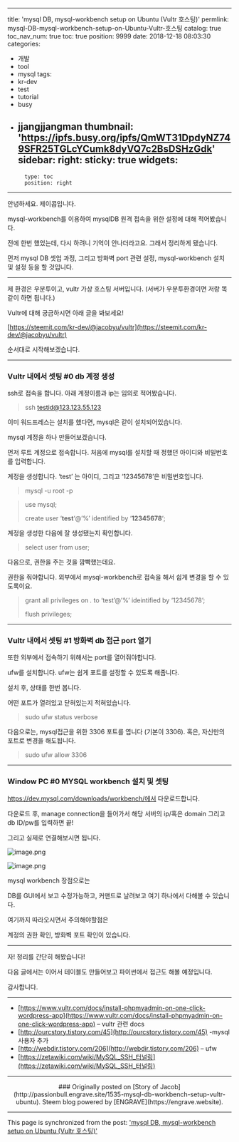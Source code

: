 
---
title: 'mysql DB, mysql-workbench setup on Ubuntu (Vultr 호스팅)'
permlink: mysql-DB-mysql-workbench-setup-on-Ubuntu-Vultr-호스팅
catalog: true
toc_nav_num: true
toc: true
position: 9999
date: 2018-12-18 08:03:30
categories:
- 개발
- tool
- mysql
tags:
- kr-dev
- test
- tutorial
- busy
- jjangjjangman
thumbnail: 'https://ipfs.busy.org/ipfs/QmWT31DpdyNZ749SFR25TGLcYCumk8dyVQ7c2BsDSHzGdk'
sidebar:
    right:
        sticky: true
widgets:
    -
        type: toc
        position: right
---


안녕하세요. 제이콥입니다.

mysql-workbench를 이용하여 mysqlDB 원격 접속을 위한 설정에 대해 적어봤습니다.

전에 한번 했었는데, 다시 하려니 기억이 안나더라고요. 그래서 정리하게 됐습니다.

먼저 mysql DB 셋업 과정, 그리고 방화벽 port 관련 설정, mysql-workbench 설치 및 설정 등을 할 것입니다.

* * *

제 환경은 우분투이고, vultr 가상 호스팅 서버입니다. (서버가 우분투환경이면 저랑 똑같이 하면 됩니다.)

Vultr에 대해 궁금하시면 아래 글을 봐보세요!

[https://steemit.com/kr-dev/@jacobyu/vultr](https://steemit.com/kr-dev/@jacobyu/vultr)

순서대로 시작해보겠습니다.

* * *

### Vultr 내에서 셋팅 #0 db 계정 생성

ssh로 접속을 합니다. 아래 계정이름과 ip는 임의로 적어봤습니다.

> ssh testid@123.123.55.123

이미 워드프레스는 설치를 했다면, mysql은 같이 설치되어있습니다.

mysql 계정을 하나 만들어보겠습니다.

먼저 루트 계정으로 접속합니다. 처음에 mysql를 설치할 때 정했던 아이디와 비밀번호를 입력합니다.

계정을 생성합니다. ‘test’ 는 아이디, 그리고 ‘12345678’은 비밀번호입니다.

> mysql -u root -p

> use mysql;
> 
> create user ‘**test**‘@’%’ identified by ‘**12345678**‘;

계정을 생성한 다음에 잘 생성됐는지 확인합니다.

> select user from user;

다음으로, 권한을 주는 것을 깜빡했는데요.

권한을 줘야합니다. 외부에서 mysql-workbench로 접속을 해서 쉽게 변경을 할 수 있도록이요.

> grant all privileges on *.* to ‘test’@’%’ ideintified by ‘12345678’;
> 
> flush privileges;

* * *

### Vultr 내에서 셋팅 #1 방화벽 db 접근 port 열기

또한 외부에서 접속하기 위해서는 port를 열어줘야합니다.

ufw를 설치합니다. ufw는 쉽게 포트를 설정할 수 있도록 해줍니다.

설치 후, 상태를 한번 봅니다.

어떤 포트가 열려있고 닫혀있는지 적혀있습니다.

> sudo ufw status verbose

다음으로는, mysql접근을 위한 3306 포트를 엽니다 (기본이 3306). 혹은, 자신만의 포트로 변경을 해도됩니다.

> sudo ufw allow 3306

* * *

### Window PC #0 MYSQL workbench 설치 및 셋팅

https://dev.mysql.com/downloads/workbench/에서 다운로드합니다.

다운로드 후, manage connection을 들어가서 해당 서버의 ip/혹은 domain 그리고 db ID/pw를 입력하면 끝!

그리고 실제로 연결해보시면 됩니다.

![image.png](https://ipfs.busy.org/ipfs/QmWT31DpdyNZ749SFR25TGLcYCumk8dyVQ7c2BsDSHzGdk)

![image.png](https://ipfs.busy.org/ipfs/QmcmHJHyujKXP2BVGsCUYnKXappmQaZS34yQ4HRY2ExnAN)

mysql workbench 장점으로는

DB를 GUI에서 보고 수정가능하고, 커맨드로 날려보고 여기 하나에서 다해볼 수 있습니다.

여기까지 따라오시면서 주의해야할점은

계정의 권한 확인, 방화벽 포트 확인이 있습니다.

* * *

자! 정리를 간단히 해봤습니다!

다음 글에서는 이어서 테이블도 만들어보고 파이썬에서 접근도 해볼 예정입니다.

감사합니다.

* * *

*   [https://www.vultr.com/docs/install-phpmyadmin-on-one-click-wordpress-app](https://www.vultr.com/docs/install-phpmyadmin-on-one-click-wordpress-app) – vultr 관련 docs
*   [http://ourcstory.tistory.com/45](http://ourcstory.tistory.com/45) -mysql 사용자 추가
*   [http://webdir.tistory.com/206](http://webdir.tistory.com/206) – ufw
*   [https://zetawiki.com/wiki/MySQL_SSH_터널링](https://zetawiki.com/wiki/MySQL_SSH_터널링)

***
<center>
### Originally posted on [Story of Jacob](http://passionbull.engrave.site/1535-mysql-db-workbench-setup-vultr-ubuntu). Steem blog powered by [ENGRAVE](https://engrave.website).
</center>

- - -

This page is synchronized from the post: ['mysql DB, mysql-workbench setup on Ubuntu (Vultr 호스팅)'](https://steempeak.com/@jacobyu/1535-mysql-db-workbench-setup-vultr-ubuntu)
